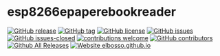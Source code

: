 # esp8266epaperebookreader

<!---
[![start with why](https://img.shields.io/badge/start%20with-why%3F-brightgreen.svg?style=flat)](http://www.ted.com/talks/simon_sinek_how_great_leaders_inspire_action)
--->
[![GitHub release](https://img.shields.io/github/release/elbosso/esp8266epaperebookreader/all.svg?maxAge=1)](https://GitHub.com/elbosso/esp8266epaperebookreader/releases/)
[![GitHub tag](https://img.shields.io/github/tag/elbosso/esp8266epaperebookreader.svg)](https://GitHub.com/elbosso/esp8266epaperebookreader/tags/)
[![GitHub license](https://img.shields.io/github/license/elbosso/esp8266epaperebookreader.svg)](https://github.com/elbosso/esp8266epaperebookreader/blob/master/LICENSE)
[![GitHub issues](https://img.shields.io/github/issues/elbosso/esp8266epaperebookreader.svg)](https://GitHub.com/elbosso/esp8266epaperebookreader/issues/)
[![GitHub issues-closed](https://img.shields.io/github/issues-closed/elbosso/esp8266epaperebookreader.svg)](https://GitHub.com/elbosso/esp8266epaperebookreader/issues?q=is%3Aissue+is%3Aclosed)
[![contributions welcome](https://img.shields.io/badge/contributions-welcome-brightgreen.svg?style=flat)](https://github.com/elbosso/esp8266epaperebookreader/issues)
[![GitHub contributors](https://img.shields.io/github/contributors/elbosso/esp8266epaperebookreader.svg)](https://GitHub.com/elbosso/esp8266epaperebookreader/graphs/contributors/)
[![Github All Releases](https://img.shields.io/github/downloads/elbosso/esp8266epaperebookreader/total.svg)](https://github.com/elbosso/esp8266epaperebookreader)
[![Website elbosso.github.io](https://img.shields.io/website-up-down-green-red/https/elbosso.github.io.svg)](https://elbosso.github.io/)


